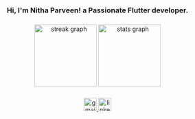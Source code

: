 <h3 align="center">Hi, I'm Nitha Parveen! a Passionate Flutter developer.</h3>

###
<div align="center">
  <img src="https://streak-stats.demolab.com?user=nithaparveen&locale=en&mode=daily&theme=merko&hide_border=true&border_radius=5" height="145" alt="streak graph"  />
  <img src="https://github-readme-stats.vercel.app/api?username=nithaparveen&hide_title=false&hide_rank=true&show_icons=false&include_all_commits=false&count_private=true&disable_animations=false&theme=merko&locale=en&hide_border=true" height="145" alt="stats graph"  />
</div>

### 
<div align="center">
  <a href="parveennitha@gmail.com" target="_blank">
    <img src="https://img.shields.io/static/v1?message=Gmail&logo=gmail&label=&color=6a8404&logoColor=white&labelColor=&style=for-the-badge" height="30" alt="gmail logo"  />
  </a>
  <a href="https://www.linkedin.com/in/nithaparveenk/" target="_blank">
    <img src="https://img.shields.io/static/v1?message=LinkedIn&logo=linkedin&label=&color=6a8404&logoColor=white&labelColor=&style=for-the-badge" height="30" alt="linkedin logo"  />
  </a>
</div>

###
